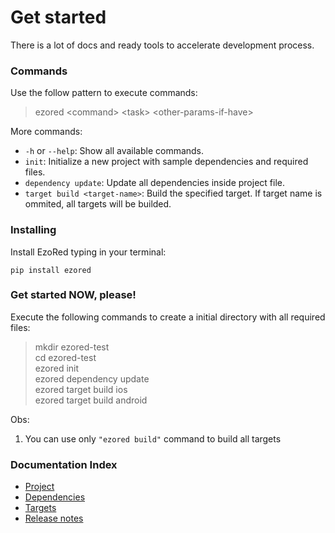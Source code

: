 # Get started

There is a lot of docs and ready tools to accelerate development process.  

### Commands

Use the follow pattern to execute commands:  
> ezored \<command\> \<task\> \<other-params-if-have\>    

More commands:  

- `-h` or `--help`: Show all available commands.
- `init`: Initialize a new project with sample dependencies and required files.
- `dependency update`: Update all dependencies inside project file.
- `target build <target-name>`: Build the specified target. If target name is ommited, all targets will be builded.

### Installing

Install EzoRed typing in your terminal:

````
pip install ezored 
````

### Get started NOW, please!

Execute the following commands to create a initial directory with all required files:

> mkdir ezored-test  
> cd ezored-test  
> ezored init  
> ezored dependency update  
> ezored target build ios  
> ezored target build android  

Obs: 
1. You can use only `"ezored build"` command to build all targets

### Documentation Index

- [Project](PROJECT.md)
- [Dependencies](DEPENDENCY.md)
- [Targets](TARGET.md)
- [Release notes](RELEASE-NOTES.md)

